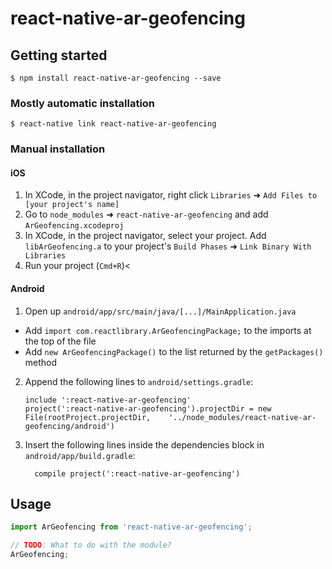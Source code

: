 # react-native-ar-geofencing

## Getting started

`$ npm install react-native-ar-geofencing --save`

### Mostly automatic installation

`$ react-native link react-native-ar-geofencing`

### Manual installation


#### iOS

1. In XCode, in the project navigator, right click `Libraries` ➜ `Add Files to [your project's name]`
2. Go to `node_modules` ➜ `react-native-ar-geofencing` and add `ArGeofencing.xcodeproj`
3. In XCode, in the project navigator, select your project. Add `libArGeofencing.a` to your project's `Build Phases` ➜ `Link Binary With Libraries`
4. Run your project (`Cmd+R`)<

#### Android

1. Open up `android/app/src/main/java/[...]/MainApplication.java`
  - Add `import com.reactlibrary.ArGeofencingPackage;` to the imports at the top of the file
  - Add `new ArGeofencingPackage()` to the list returned by the `getPackages()` method
2. Append the following lines to `android/settings.gradle`:
  	```
  	include ':react-native-ar-geofencing'
  	project(':react-native-ar-geofencing').projectDir = new File(rootProject.projectDir, 	'../node_modules/react-native-ar-geofencing/android')
  	```
3. Insert the following lines inside the dependencies block in `android/app/build.gradle`:
  	```
      compile project(':react-native-ar-geofencing')
  	```


## Usage
```javascript
import ArGeofencing from 'react-native-ar-geofencing';

// TODO: What to do with the module?
ArGeofencing;
```
